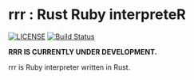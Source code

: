 rrr : Rust Ruby interpreteR
===

[![LICENSE](https://img.shields.io/badge/license-MIT-blue.svg)](LICENSE)
[![Build Status](https://travis-ci.org/syusui-s/rrr.svg?branch=master)](https://travis-ci.org/syusui-s/rrr)

**RRR IS CURRENTLY UNDER DEVELOPMENT.**

rrr is Ruby interpreter written in Rust.
